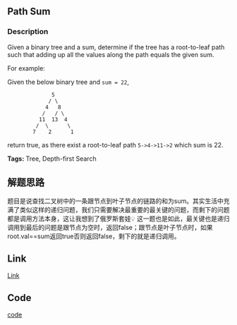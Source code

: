 ## Path Sum

### Description

Given a binary tree and a sum, determine if the tree has a root-to-leaf path such that adding up all the values along the path equals the given sum.

For example:

Given the below binary tree and `sum = 22`,

```
              5
             / \
            4   8
           /   / \
          11  13  4
         /  \      \
        7    2      1
```

return true, as there exist a root-to-leaf path `5->4->11->2` which sum is 22.

**Tags:** Tree, Depth-first Search

## 解题思路

题目是说查找二叉树中的一条跟节点到叶子节点的链路的和为sum。其实生活中充满了类似这样的递归问题，我们只需要解决最重要的最关键的问题，而剩下的问题都是调用方法本身，这让我想到了俄罗斯套娃:bulb:
这一题也是如此，最关键也是递归调用到最后的问题是跟节点为空时，返回false；跟节点是叶子节点时，如果root.val==sum返回true否则返回false，剩下的就是递归调用。

## Link

[Link](https://leetcode.com/problems/path-sum)

## Code

[code](https://github.com/staralloff/leetcode/blob/master/problems/src/tree/PathSum.java)
